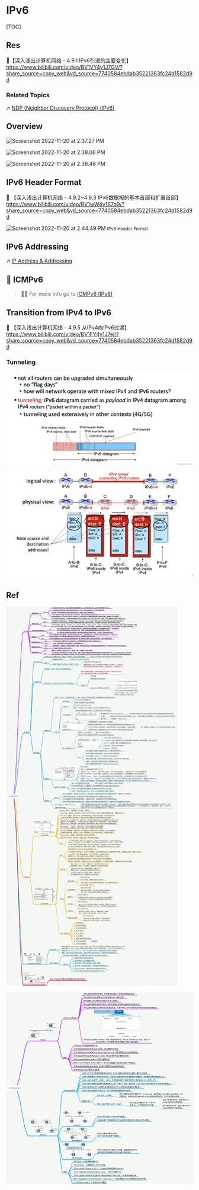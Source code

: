 # IPv6

[TOC]



## Res
🔗【深入浅出计算机网络 - 4.9.1 IPv6引进的主要变化】 https://www.bilibili.com/video/BV1VY4y1J7GV/?share_source=copy_web&vd_source=7740584ebdab35221363fc24d1582d9d


### Related Topics
↗ [NDP (Neighbor Discovery Protocol) (IPv6)](../../🚙%20Data%20Plane%20(Forwarding)/NDP%20(Neighbor%20Discovery%20Protocol)%20(IPv6)/NDP%20(Neighbor%20Discovery%20Protocol)%20(IPv6).md)



## Overview
![Screenshot 2022-11-20 at 2.37.27 PM](../../../../../../../../Assets/Pics/Screenshot%202022-11-20%20at%202.37.27%20PM.png)

![Screenshot 2022-11-20 at 2.38.06 PM](../../../../../../../../Assets/Pics/Screenshot%202022-11-20%20at%202.38.06%20PM.png)

![Screenshot 2022-11-20 at 2.38.46 PM](../../../../../../../../Assets/Pics/Screenshot%202022-11-20%20at%202.38.46%20PM.png)



## IPv6 Header Format
🔗 【深入浅出计算机网络 - 4.9.2~4.9.3 IPv6数据报的基本首部和扩展首部】 https://www.bilibili.com/video/BV1wW4y1S7q9/?share_source=copy_web&vd_source=7740584ebdab35221363fc24d1582d9d



![Screenshot 2022-11-20 at 2.44.49 PM](../../../../../../../../Assets/Pics/Screenshot%202022-11-20%20at%202.44.49%20PM.png)
<small>IPv6 Header Format</small>



## IPv6 Addressing
↗ [IP Address & Addressing](../IP%20Address%20&%20Addressing.md)



## 🛂 ICMPv6

> 🏃‍♂ For more info go to [ICMPv6 (IPv6)](../../🎮%20Control%20Plane%20(Routing%20&%20Managements)/IP%20Layer%20Network%20Management/ICMP%20(Internet%20Control%20Message%20Protocol)/ICMPv6%20(IPv6)/ICMPv6%20(IPv6).md) 



## Transition from IPv4 to IPv6
🔗 【深入浅出计算机网络 - 4.9.5 从IPv4向IPv6过渡】 https://www.bilibili.com/video/BV1FY4y1J7ej/?share_source=copy_web&vd_source=7740584ebdab35221363fc24d1582d9d

### Tunneling
![](../../../../../../../Assets/Pics/Screenshot%202023-05-12%20at%2010.46.39%20AM.png)

![](../../../../../../../Assets/Pics/Screenshot%202023-05-12%20at%2010.46.08%20AM.png)


## Ref
[IPv6 Addressing Overview. -- 「Oracle」System Administration Guide: IP Services]: https://docs.oracle.com/cd/E18752_01/html/816-4554/ipv6-overview-10.html
[IPv4 and IPv6 address formats -- 「IBM」TS3500 Tape Library]: https://www.ibm.com/docs/en/ts3500-tape-library?topic=functionality-ipv4-ipv6-address-formats

[👍 全网最全网络基础思维导图（38张) | SDNLAB]: https://mp.weixin.qq.com/s/jlstOkjnJtrLKOGtWedebA

![](../../../../../../../Assets/Pics/Pasted%20image%2020240510150942.png)

![](../../../../../../../Assets/Pics/Pasted%20image%2020250316222042.png)